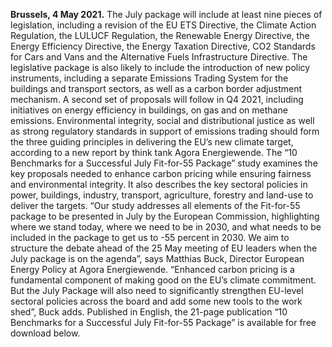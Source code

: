 **Brussels, 4 May 2021.** The July package will include at least nine pieces of legislation, including a revision of the EU ETS Directive, the Climate Action Regulation, the LULUCF Regulation, the Renewable Energy Directive, the Energy Efficiency Directive, the Energy Taxation Directive, CO2 Standards for Cars and Vans and the Alternative Fuels Infrastructure Directive. The legislative package is also likely to include the introduction of new policy instruments, including a separate Emissions Trading System for the buildings and transport sectors, as well as a carbon border adjustment mechanism. A second set of proposals will follow in Q4 2021, including initiatives on energy efficiency in buildings, on gas and on methane emissions.
Environmental integrity, social and distributional justice as well as strong regulatory standards in support of emissions trading should form the three guiding principles in delivering the EU’s new climate target, according to a new report by think tank Agora Energiewende.
The “10 Benchmarks for a Successful July Fit-for-55 Package” study examines the key proposals needed to enhance carbon pricing while ensuring fairness and environmental integrity. It also describes the key sectoral policies in power, buildings, industry, transport, agriculture, forestry and land-use to deliver the targets.
“Our study addresses all elements of the Fit-for-55 package to be presented in July by the European Commission, highlighting where we stand today, where we need to be in 2030, and what needs to be included in the package to get us to -55 percent in 2030. We aim to structure the debate ahead of the 25 May meeting of EU leaders when the July package is on the agenda”, says Matthias Buck, Director European Energy Policy at Agora Energiewende.
“Enhanced carbon pricing is a fundamental component of making good on the EU’s climate commitment. But the July Package will also need to significantly strengthen EU-level sectoral policies across the board and add some new tools to the work shed”, Buck adds.
Published in English, the 21-page publication “10 Benchmarks for a Successful July Fit-for-55 Package” is available for free download below.